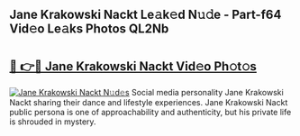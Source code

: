 ## Jane Krakowski Nackt Le𝚊k𝚎d N𝚞𝚍e - Part-f64 Vid𝚎o Le𝚊ks Photos QL2Nb

# <h2><a href="http://fbaru5.evod.top/?m=Jane+Krakowski+Nackt">🔗 👉🔴 Jane Krakowski Nackt Vid𝚎o Ph𝚘t𝚘s</a></h2>

[![Jane Krakowski Nackt N𝚞d𝚎s](https://i.imgur.com/8V9OHl7.gif)](http://fbaru5.evod.top/?m=Jane+Krakowski+Nackt)
Social media personality Jane Krakowski Nackt sharing their dance and lifestyle experiences. Jane Krakowski Nackt public persona is one of approachability and authenticity, but his private life is shrouded in mystery. 
